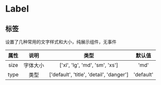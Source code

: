 # Label

## 标签

设置了几种常用的文字样式和大小，纯展示组件，无事件

| 属性 |   说明   |                   类型                   |  默认值   |
| :--: | :------: | :--------------------------------------: | :-------: |
| size | 字体大小 |      ['xl', 'lg', 'md', 'sm', 'xs']      |   'md'    |
| type |   类型   | ['default', 'title', 'detail', 'danger'] | 'default' |
